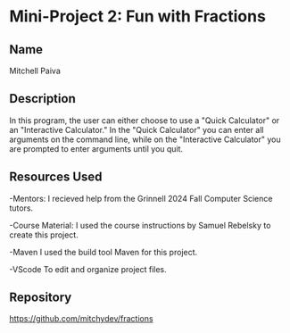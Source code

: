 # Mini-Project 2: Fun with Fractions

## Name
Mitchell Paiva

## Description
In this program, the user can either choose to use a "Quick Calculator" or an
"Interactive Calculator." In the "Quick Calculator" you can enter all arguments on the command line, while on the "Interactive Calculator" you are prompted to enter arguments until you quit.



## Resources Used
-Mentors: I recieved help from the Grinnell 2024 Fall Computer Science tutors.

-Course Material: I used the course instructions by Samuel Rebelsky to create this project.

-Maven I used the build tool Maven for this project.

-VScode To edit and organize project files.


## Repository 
https://github.com/mitchydev/fractions